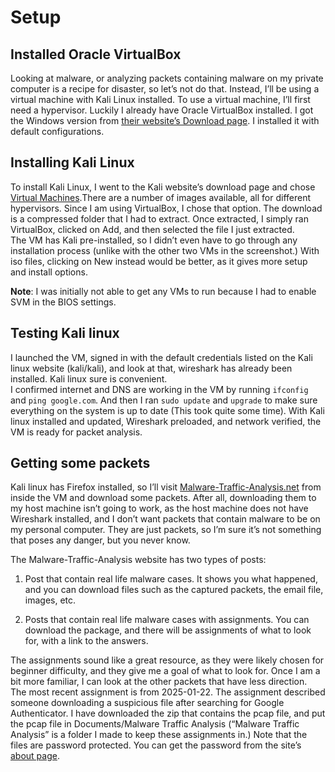 # Setup

## Installed Oracle VirtualBox

Looking at malware, or analyzing packets containing malware on my private computer is a recipe for disaster, so let’s not do that. Instead, I’ll be using a virtual machine with Kali Linux installed. To use a virtual machine, I’ll first need a hypervisor. Luckily I already have Oracle VirtualBox installed. I got the Windows version from [their website’s Download page](https://www.virtualbox.org/wiki/Downloads). I installed it with default configurations.

## Installing Kali Linux

To install Kali Linux, I went to the Kali website’s download page and chose [Virtual Machines](https://www.kali.org/get-kali/#kali-virtual-machines).There are a number of images available, all for different hypervisors. Since I am using VirtualBox, I chose that option. The download is a compressed folder that I had to extract. Once extracted, I simply ran VirtualBox, clicked on Add, and then selected the file I just extracted.  
The VM has Kali pre-installed, so I didn’t even have to go through any installation process (unlike with the other two VMs in the screenshot.) With iso files, clicking on New instead would be better, as it gives more setup and install options.

**Note**: I was initially not able to get any VMs to run because I had to enable SVM in the BIOS settings.

## Testing Kali linux

I launched the VM, signed in with the default credentials listed on the Kali linux website (kali/kali), and look at that, wireshark has already been installed. Kali linux sure is convenient.  
I confirmed internet and DNS are working in the VM by running `ifconfig` and `ping google.com`. And then I ran `sudo update` and `upgrade` to make sure everything on the system is up to date (This took quite some time). With Kali linux installed and updated, Wireshark preloaded, and network verified, the VM is ready for packet analysis.

## Getting some packets

Kali linux has Firefox installed, so I’ll visit [Malware-Traffic-Analysis.net](http://Malware-Traffic-Analysis.net) from inside the VM and download some packets. After all, downloading them to my host machine isn’t going to work, as the host machine does not have Wireshark installed, and I don’t want packets that contain malware to be on my personal computer. They are just packets, so I’m sure it’s not something that poses any danger, but you never know.

The Malware-Traffic-Analysis website has two types of posts:

1. Post that contain real life malware cases. It shows you what happened, and you can download files such as the captured packets, the email file, images, etc.

2. Posts that contain real life malware cases with assignments. You can download the package, and there will be assignments of what to look for, with a link to the answers.

The assignments sound like a great resource, as they were likely chosen for beginner difficulty, and they give me a goal of what to look for. Once I am a bit more familiar, I can look at the other packets that have less direction.  
The most recent assignment is from 2025-01-22. The assignment described someone downloading a suspicious file after searching for Google Authenticator. I have downloaded the zip that contains the pcap file, and put the pcap file in Documents/Malware Traffic Analysis (“Malware Traffic Analysis” is a folder I made to keep these assignments in.) Note that the files are password protected. You can get the password from the site’s [about page](https://www.malware-traffic-analysis.net/about.html).
